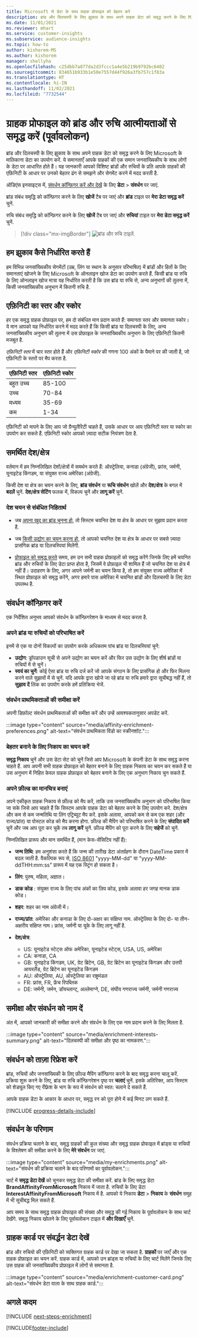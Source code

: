 ```yaml
---
title: Microsoft से डेटा के साथ ग्राहक प्रोफाइल को बेहतर करें
description: ब्रांड और दिलचस्पी के लिए झुकाव के साथ अपने ग्राहक डेटा को समृद्ध करने के लिए Microsoft से मालिकाना डेटा का उपयोग करें.
ms.date: 11/01/2021
ms.reviewer: mhart
ms.service: customer-insights
ms.subservice: audience-insights
ms.topic: how-to
author: kishorem-MS
ms.author: kishorem
manager: shellyha
ms.openlocfilehash: c25dbb7a877da2d3fccc1a4e5b219b9792bc6402
ms.sourcegitcommit: 834651b933b1e50e7557d44f926a3fb757c1f83a
ms.translationtype: HT
ms.contentlocale: hi-IN
ms.lasthandoff: 11/02/2021
ms.locfileid: "7732544"
---
```

# <a name="enrich-customer-profiles-with-brand-and-interest-affinities-preview"></a>ग्राहक प्रोफाइल को ब्रांड और रुचि आत्मीयताओं से समृद्ध करें (पूर्वावलोकन)

ब्रांड और दिलचस्पी के लिए झुकाव के साथ अपने ग्राहक डेटा को समृद्ध करने के लिए Microsoft के मालिकाना डेटा का उपयोग करें. ये समानताएँ आपके ग्राहकों की एक समान जनसांख्यिकीय के साथ लोगों के डेटा पर आधारित होते हैं। यह जानकारी आपको विशिष्ट ब्रांडों और रुचियों के प्रति आपके ग्राहकों की एफ़िनिटी के आधार पर उनको बेहतर ढंग से समझने और सेगमेंट करने में मदद करती है.

ऑडिएंस इनसाइट्स में, [संवर्धन कॉन्फ़िगर करें और देखें](enrichment-hub.md) के लिए **डेटा** > **संवर्धन** पर जाएं.

ब्रांड संबंध समृद्धि को कॉन्फ़िगर करने के लिए **खोजें** टैब पर जाएं और **ब्रांड** टाइल पर **मेरा डेटा समृद्ध करें** चुनें.

रुचि संबंध समृद्धि को कॉन्फ़िगर करने के लिए **खोजें** टैब पर जाएं और **रुचियां** टाइल पर **मेरा डेटा समृद्ध करें** चुनें.

   > [!div class="mx-imgBorder"]
   > ![ब्रांड और रुचि टाइलें.](media/BrandsInterest-tile-Hub.png "ब्रांड और रुचि टाइलें")

## <a name="how-we-determine-affinities"></a>हम झुकाव कैसे निर्धारित करते हैं

हम विभिन्न जनसांख्यिकीय सेगमेंटों (उम्र, लिंग या स्थान के अनुसार परिभाषित) में ब्रांडों और हितों के लिए समानताएं खोजने के लिए Microsoft के ऑनलाइन खोज डेटा का उपयोग करते हैं. किसी ब्रांड या रुचि के लिए ऑनलाइन खोज मात्रा यह निर्धारित करती है कि उस ब्रांड या रुचि से, अन्य अनुभागों की तुलना में, किसी जनसांख्यिकीय अनुभाग में कितनी रुचि है.

## <a name="affinity-level-and-score"></a>एफ़िनिटी का स्तर और स्कोर

हर एक समृद्ध ग्राहक प्रोफ़ाइल पर, हम दो संबंधित मान प्रदान करते हैं: समानता स्तर और समानता स्कोर। ये मान आपको यह निर्धारित करने में मदद करते हैं कि किसी ब्रांड या दिलचस्पी के लिए, अन्य जनसांख्यिकीय अनुभाग की तुलना में उस प्रोफ़ाइल के जनसांख्यिकीय अनुभाग के लिए एफ़िनिटी कितनी मजबूत है.

*एफ़िनिटी स्तर* में चार स्तर होते हैं और *एफ़िनिटी स्कोर* की गणना 100 अंकों के पैमाने पर की जाती है, जो एफ़िनिटी के स्तरों पर मैप करता है.


|एफ़िनिटी स्तर |एफ़िनिटी स्कोर  |
|---------|---------|
|बहुत उच्च     | 85-100       |
|उच्च     | 70-84        |
|मध्यम     | 35-69        |
|कम     | 1-34        |

एफ़िनिटी को मापने के लिए आप जो ग्रैन्युलैरिटी चाहते हैं, उसके आधार पर आप एफ़िनिटी स्तर या स्कोर का उपयोग कर सकते हैं. एफ़िनिटी स्कोर आपको ज़्यादा सटीक नियंत्रण देता है.

## <a name="supported-countriesregions"></a>समर्थित देश/क्षेत्र

वर्तमान में हम निम्नलिखित देशों/क्षेत्रों में समर्थन करते हैं: ऑस्ट्रेलिया, कनाडा (अंग्रेजी), फ्रांस, जर्मनी, यूनाइटेड किंगडम, या संयुक्त राज्य अमेरिका (अंग्रेजी).

किसी देश या क्षेत्र का चयन करने के लिए, **ब्रांड संवर्धन** या **रूचि संवर्धन** खोलें और **देश/क्षेत्र** के बगल में **बदलें** चुनें. **देश/क्षेत्र सेटिंग** फलक में, विकल्प चुनें और **लागू करें** चुनें.

### <a name="implications-related-to-country-selection"></a>देश चयन से संबंधित निहितार्थ

- जब [अपना खुद का ब्रांड चुनना हो](#define-your-brands-or-interests), तो सिस्टम चयनित देश या क्षेत्र के आधार पर सुझाव प्रदान करता है.

- जब [किसी उद्योग का चयन करना हो](#define-your-brands-or-interests), तो आपको चयनित देश या क्षेत्र के आधार पर सबसे ज़्यादा प्रासंगिक ब्रांड या दिलचस्पियां मिलेंगी.

- [प्रोफाइल को समृद्ध करते](#refresh-enrichment) समय, हम उन सभी ग्राहक प्रोफ़ाइलों को समृद्ध करेंगे जिनके लिए हमें चयनित ब्रांड और रुचियों के लिए डेटा प्राप्त होता है, जिसमें वे प्रोफ़ाइल भी शामिल हैं जो चयनित देश या क्षेत्र में नहीं हैं। उदाहरण के लिए, अगर आपने जर्मनी का चयन किया है, तो हम संयुक्त राज्य अमेरिका में स्थित प्रोफ़ाइल को समृद्ध करेंगे, अगर हमारे पास अमेरिका में चयनित ब्रांडों और दिलचस्पी के लिए डेटा उपलब्ध है.

## <a name="configure-enrichment"></a>संवर्धन कॉन्फ़िगर करें

एक निर्देशित अनुभव आपको संवर्धन के कॉन्फ़िगरेशन के माध्यम से मदद करता है. 

### <a name="define-your-brands-or-interests"></a>अपने ब्रांड या रुचियों को परिभाषित करें

इनमें से एक या दोनों विकल्पों का उपयोग करके अधिकतम पांच ब्रांड या दिलचस्पियां चुनें:

- **उद्योग**: ड्रॉपडाउन सूची से अपने उद्योग का चयन करें और फिर उस उद्योग के लिए शीर्ष ब्रांडों या रुचियों में से चुनें।
- **स्वयं का चुनें**: कोई ऐसा ब्रांड या रुचि दर्ज करें जो आपके संगठन के लिए प्रासंगिक हो और फिर मिलना करने वाले सुझावों में से चुनें. यदि आपके द्वारा खोजे जा रहे ब्रांड या रुचि हमारे द्वारा सूचीबद्ध नहीं हैं, तो **सुझाव दें** लिंक का उपयोग करके हमें प्रतिक्रिया भेजें.

### <a name="review-enrichment-preferences"></a>संवर्धन प्राथमिकताओं की समीक्षा करें

अपनी डिफ़ॉल्ट संवर्धन प्राथमिकताओं की समीक्षा करें और उन्हें आवश्यकतानुसार अपडेट करें.

:::image type="content" source="media/affinity-enrichment-preferences.png" alt-text="संवर्धन प्राथमिकता विंडो का स्क्रीनशॉट.":::

### <a name="select-entity-to-enrich"></a>बेहतर बनाने के लिए निकाय का चयन करें

**समृद्ध निकाय** चुनें और उस डेटा सेट को चुनें जिसे आप Microsoft के कंपनी डेटा के साथ समृद्ध करना चाहते हैं. आप अपनी सभी ग्राहक प्रोफ़ाइल को बेहतर बनाने के लिए ग्राहक निकाय का चयन कर सकते हैं या उस अनुभाग में निहित केवल ग्राहक प्रोफ़ाइल को बेहतर बनाने के लिए एक अनुभाग निकाय चुन सकते हैं.

### <a name="map-your-fields"></a>अपने फ़ील्ड का मानचित्र बनाएं

अपने एकीकृत ग्राहक निकाय से फ़ील्ड को मैप करें, ताकि उस जनसांख्यिकीय अनुभाग को परिभाषित किया जा सके जिसे आप चाहते हैं कि सिस्टम आपके ग्राहक डेटा को बेहतर करने के लिए उपयोग करे. देश/क्षेत्र और कम से कम जन्मतिथि या लिंग एट्रिब्यूट मैप करें. इसके अलावा, आपको कम से कम एक शहर (और राज्य/प्रांत) या पोस्टल कोड को मैप करना होगा. फ़ील्ड की मैपिंग को परिभाषित करने के लिए **संपादित करें** चुनें और जब आप पूरा कर चुकें तब **लागू करें** चुनें. फ़ील्ड मैपिंग को पूरा करने के लिए **सहेजें** को चुनें.

निम्नलिखित प्रारूप और मान समर्थित हैं, (मान केस-सेंसिटिव नहीं हैं):

- **जन्म तिथि**: हम अनुशंसा करते हैं कि जन्म की तारीख डेटा अंतर्ग्रहण के दौरान DateTime प्रकार में बदल जाती है. वैकल्पिक रूप से, [ISO 8601](https://www.iso.org/iso-8601-date-and-time-format.html) "yyyy-MM-dd" या "yyyy-MM-ddTHH:mm:ss" प्रारूप में यह एक स्ट्रिंग हो सकता है।
- **लिंग**: पुरुष, महिला, अज्ञात।
- **डाक कोड** : संयुक्त राज्य के लिए पांच अंकों का ज़िप कोड, इसके अलावा हर जगह मानक डाक कोड।
- **शहर**: शहर का नाम अंग्रेजी में।
- **राज्य/प्रांत**: अमेरिका और कनाडा के लिए दो-अक्षर का संक्षिप्त नाम. ऑस्ट्रेलिया के लिए दो- या तीन- अक्षरीय संक्षिप्त नाम। फ्रांस, जर्मनी या यूके के लिए लागू नहीं है.
- **देश/क्षेत्र**:

  - US: यूनाइटेड स्टेट्स ऑफ अमेरिका, यूनाइटेड स्टेट्स, USA, US, अमेरिका
  - CA: कनाडा, CA
  - GB: यूनाइटेड किंगडम, UK, ग्रेट ब्रिटेन, GB, ग्रेट ब्रिटेन का यूनाइटेड किंगडम और उत्तरी आयरलैंड, ग्रेट ब्रिटेन का यूनाइटेड किंगडम
  - AU: ऑस्ट्रेलिया, AU, ऑस्ट्रेलिया का राष्ट्रमंडल
  - FR: फ्रांस, FR, फ्रेंच रिपब्लिक
  - DE: जर्मनी, जर्मन, डॉयच्लान्ट्, अल्लेमाग्ने, DE, संघीय गणराज्य जर्मनी, जर्मनी गणराज्य

## <a name="review-and-name-the-enrichment"></a>समीक्षा और संवर्धन को नाम दें

अंत में, आपको जानकारी की समीक्षा करने और संवर्धन के लिए एक नाम प्रदान करने के लिए मिलता है.

:::image type="content" source="media/enrichment-interests-summary.png" alt-text="दिलचस्पी की समीक्षा और पृष्ठ का नामकरण.":::

## <a name="refresh-enrichment"></a>संवर्धन को ताज़ा रिफ्रेश करें

ब्रांड, रुचियों और जनसांख्यिकी के लिए फ़ील्ड मैपिंग कॉन्फ़िगर करने के बाद समृद्ध करना चालू करें. प्रक्रिया शुरू करने के लिए, ब्रांड या रुचि कॉन्फ़िगरेशन पृष्ठ पर **चलाएं** चुनें. इसके अतिरिक्त, आप सिस्टम को शेड्यूल किए गए रीफ़्रेश के भाग के रूप में संवर्धन को स्वत: चलाने दे सकते हैं.

आपके ग्राहक डेटा के आकार के आधार पर, समृद्ध रन को पूरा होने में कई मिनट लग सकते हैं.

[!INCLUDE [progress-details-include](../includes/progress-details-pane.md)]

## <a name="enrichment-results"></a>संवर्धन के परिणाम

संवर्धन प्रक्रिया चलाने के बाद, समृद्ध ग्राहकों की कुल संख्या और समृद्ध ग्राहक प्रोफाइल में ब्रांड्स या रुचियों के विश्लेषण की समीक्षा करने के लिए **मेरे संवर्धन** पर जाएं.

:::image type="content" source="media/my-enrichments.png" alt-text="संवर्धन की प्रक्रिया चलाने के बाद परिणामों का पूर्वावलोकन.":::

चार्ट में **समृद्ध डेटा देखें** को चुनकर समृद्ध डेटा की समीक्षा करें. ब्रांड के लिए समृद्ध डेटा **BrandAffinityFromMicrosoft** निकाय में जाता है. रुचियों के लिए डेटा **InterestAffinityFromMicrosoft** निकाय में है. आपको ये निकाय **डेटा** > **निकाय** के **संवर्धन** समूह में भी सूचीबद्ध मिल सकते हैं.

आप समय के साथ समृद्ध ग्राहक प्रोफाइल की संख्या और समृद्ध की गई निकाय के पूर्वावलोकन के साथ चार्ट देखेंगे. समृद्ध निकाय खोलने के लिए पूर्वावलोकन टाइल में **और दिखाएँ** चुनें.

## <a name="see-enrichment-data-on-the-customer-card"></a>ग्राहक कार्ड पर संवर्द्धन डेटा देखें

ब्रांड और रुचियो की एफ़िनिटी को व्यक्तिगत ग्राहक कार्ड पर देखा जा सकता है. **ग्राहकों** पर जाएँ और एक ग्राहक प्रोफ़ाइल का चयन करें. ग्राहक कार्ड में, आपको उन ब्रांड्स या रुचियों के लिए चार्ट मिलेंगे जिनके लिए उस ग्राहक की जनसांख्यिकीय प्रोफ़ाइल में लोगों से समानता है.

:::image type="content" source="media/enrichment-customer-card.png" alt-text="संवर्धन डेटा वाला के साथ ग्राहक कार्ड.":::

## <a name="next-steps"></a>अगले कदम

[!INCLUDE [next-steps-enrichment](../includes/next-steps-enrichment.md)]


[!INCLUDE[footer-include](../includes/footer-banner.md)]
